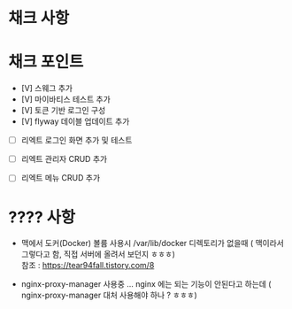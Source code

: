 # 채크 사항

# 채크 포인트
- [V] 스웨그 추가
- [V] 마이바티스 테스트 추가
- [V] 토큰 기반 로그인 구성
- [V] flyway 데이블 업데이트 추가

- [ ] 리엑트 로그인 화면 추가 및 테스트 

- [ ] 리엑트 관리자 CRUD 추가
- [ ] 리엑트 메뉴 CRUD 추가



# ???? 사항
- 맥에서 도커(Docker) 볼륨 사용시 /var/lib/docker 디렉토리가 없을때 ( 맥이라서 그렇다고 함, 직접 서버에 올려서 보던지 ㅎㅎㅎ)  
 참조 : https://tear94fall.tistory.com/8

- nginx-proxy-manager 사용중 ... nginx 에는 되는 기능이 안된다고 하는데 ( nginx-proxy-manager 대처 사용해야 하나 ? ㅎㅎㅎ)


